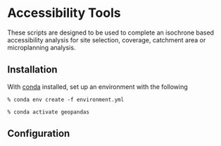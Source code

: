 
# Accessibility Tools

These scripts are designed to be used to complete an isochrone based accessibility analysis for site selection, coverage, catchment area or microplanning analysis.

## Installation

With [conda](https://docs.conda.io/en/latest/) installed, set up an environment with the following

`% conda env create -f environment.yml`

`% conda activate geopandas`

## Configuration


